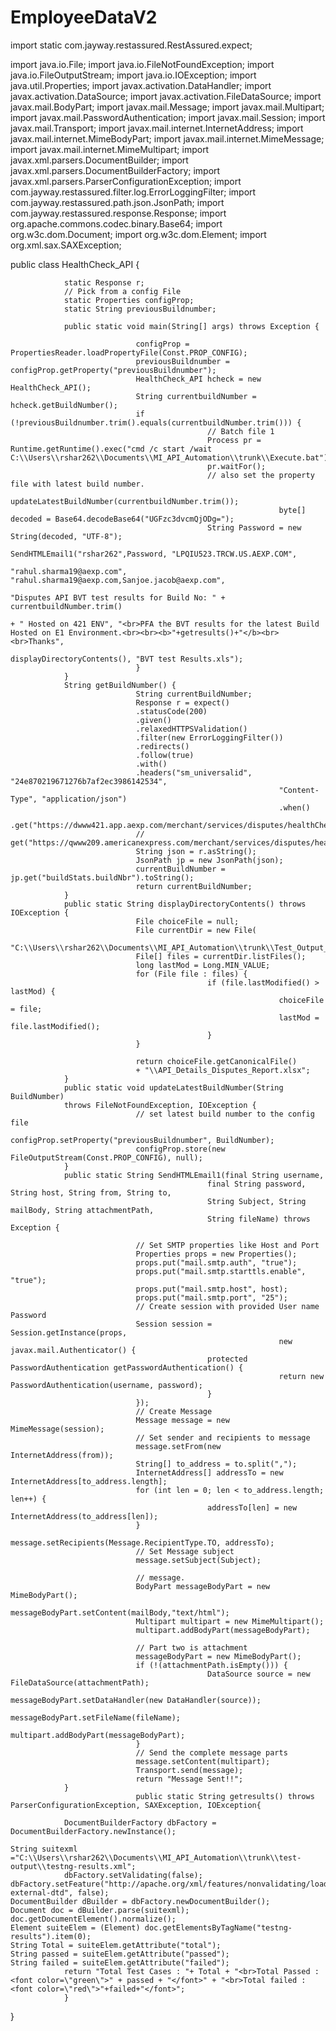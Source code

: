 # EmployeeDataV2
import static com.jayway.restassured.RestAssured.expect;

import java.io.File;
import java.io.FileNotFoundException;
import java.io.FileOutputStream;
import java.io.IOException;
import java.util.Properties;
import javax.activation.DataHandler;
import javax.activation.DataSource;
import javax.activation.FileDataSource;
import javax.mail.BodyPart;
import javax.mail.Message;
import javax.mail.Multipart;
import javax.mail.PasswordAuthentication;
import javax.mail.Session;
import javax.mail.Transport;
import javax.mail.internet.InternetAddress;
import javax.mail.internet.MimeBodyPart;
import javax.mail.internet.MimeMessage;
import javax.mail.internet.MimeMultipart;
import javax.xml.parsers.DocumentBuilder;
import javax.xml.parsers.DocumentBuilderFactory;
import javax.xml.parsers.ParserConfigurationException;
import com.jayway.restassured.filter.log.ErrorLoggingFilter;
import com.jayway.restassured.path.json.JsonPath;
import com.jayway.restassured.response.Response;
import org.apache.commons.codec.binary.Base64;
import org.w3c.dom.Document;
import org.w3c.dom.Element;
import org.xml.sax.SAXException;

public class HealthCheck_API {

                static Response r;
                // Pick from a config File
                static Properties configProp;
                static String previousBuildnumber;

                public static void main(String[] args) throws Exception {

                                configProp = PropertiesReader.loadPropertyFile(Const.PROP_CONFIG);
                                previousBuildnumber = configProp.getProperty("previousBuildnumber");
                                HealthCheck_API hcheck = new HealthCheck_API();
                                String currentbuildNumber = hcheck.getBuildNumber();
                                if (!previousBuildnumber.trim().equals(currentbuildNumber.trim())) {
                                                // Batch file 1
                                                Process pr = Runtime.getRuntime().exec("cmd /c start /wait C:\\Users\\rshar262\\Documents\\MI_API_Automation\\trunk\\Execute.bat");
                                                pr.waitFor();
                                                // also set the property file with latest build number.
                                                updateLatestBuildNumber(currentbuildNumber.trim());
                                                                byte[] decoded = Base64.decodeBase64("UGFzc3dvcmQjODg=");
                                                String Password = new String(decoded, "UTF-8");
                                                SendHTMLEmail1("rshar262",Password, "LPQIU523.TRCW.US.AEXP.COM",
                                                                                "rahul.sharma19@aexp.com", "rahul.sharma19@aexp.com,Sanjoe.jacob@aexp.com",
                                                                                "Disputes API BVT test results for Build No: " + currentbuildNumber.trim()
                                                                                + " Hosted on 421 ENV", "<br>PFA the BVT results for the latest Build Hosted on E1 Environment.<br><br><b>"+getresults()+"</b><br><br>Thanks",
                                                                                displayDirectoryContents(), "BVT test Results.xls");
                                } 
                }
                String getBuildNumber() {
                                String currentBuildNumber;
                                Response r = expect()
                                .statusCode(200)
                                .given()
                                .relaxedHTTPSValidation()
                                .filter(new ErrorLoggingFilter())
                                .redirects()
                                .follow(true)
                                .with()
                                .headers("sm_universalid", "24e870219671276b7af2ec3986142534",
                                                                "Content-Type", "application/json")
                                                                .when()
                                                                .get("https://dwww421.app.aexp.com/merchant/services/disputes/healthCheck/stats");
                                // get("https://qwww209.americanexpress.com/merchant/services/disputes/healthCheck/stats");
                                String json = r.asString();
                                JsonPath jp = new JsonPath(json);
                                currentBuildNumber = jp.get("buildStats.buildNbr").toString();
                                return currentBuildNumber;
                }
                public static String displayDirectoryContents() throws IOException {
                                File choiceFile = null;
                                File currentDir = new File(
                                "C:\\Users\\rshar262\\Documents\\MI_API_Automation\\trunk\\Test_Output_files");
                                File[] files = currentDir.listFiles();
                                long lastMod = Long.MIN_VALUE;
                                for (File file : files) {
                                                if (file.lastModified() > lastMod) {
                                                                choiceFile = file;
                                                                lastMod = file.lastModified();
                                                }
                                }
                                
                                return choiceFile.getCanonicalFile()
                                + "\\API_Details_Disputes_Report.xlsx";
                }
                public static void updateLatestBuildNumber(String BuildNumber)
                throws FileNotFoundException, IOException {
                                // set latest build number to the config file
                                configProp.setProperty("previousBuildnumber", BuildNumber);
                                configProp.store(new FileOutputStream(Const.PROP_CONFIG), null);
                }
                public static String SendHTMLEmail1(final String username,
                                                final String password, String host, String from, String to,
                                                String Subject, String mailBody, String attachmentPath,
                                                String fileName) throws Exception {

                                // Set SMTP properties like Host and Port
                                Properties props = new Properties();
                                props.put("mail.smtp.auth", "true");
                                props.put("mail.smtp.starttls.enable", "true");
                                props.put("mail.smtp.host", host);
                                props.put("mail.smtp.port", "25");
                                // Create session with provided User name Password
                                Session session = Session.getInstance(props,
                                                                new javax.mail.Authenticator() {
                                                protected PasswordAuthentication getPasswordAuthentication() {
                                                                return new PasswordAuthentication(username, password);
                                                }
                                });
                                // Create Message
                                Message message = new MimeMessage(session);
                                // Set sender and recipients to message
                                message.setFrom(new InternetAddress(from));
                                String[] to_address = to.split(",");
                                InternetAddress[] addressTo = new InternetAddress[to_address.length];
                                for (int len = 0; len < to_address.length; len++) {
                                                addressTo[len] = new InternetAddress(to_address[len]);
                                }
                                message.setRecipients(Message.RecipientType.TO, addressTo);
                                // Set Message subject
                                message.setSubject(Subject);

                                // message.
                                BodyPart messageBodyPart = new MimeBodyPart();
                                messageBodyPart.setContent(mailBody,"text/html");
                                Multipart multipart = new MimeMultipart();
                                multipart.addBodyPart(messageBodyPart);

                                // Part two is attachment
                                messageBodyPart = new MimeBodyPart();
                                if (!(attachmentPath.isEmpty())) {
                                                DataSource source = new FileDataSource(attachmentPath);
                                                messageBodyPart.setDataHandler(new DataHandler(source));
                                                messageBodyPart.setFileName(fileName);
                                                multipart.addBodyPart(messageBodyPart);
                                }
                                // Send the complete message parts
                                message.setContent(multipart);
                                Transport.send(message);
                                return "Message Sent!!";
                }
                                public static String getresults() throws ParserConfigurationException, SAXException, IOException{
                                
                DocumentBuilderFactory dbFactory = DocumentBuilderFactory.newInstance();
                
    String suitexml ="C:\\Users\\rshar262\\Documents\\MI_API_Automation\\trunk\\test-output\\testng-results.xml";
                dbFactory.setValidating(false);
    dbFactory.setFeature("http://apache.org/xml/features/nonvalidating/load-external-dtd", false);
    DocumentBuilder dBuilder = dbFactory.newDocumentBuilder();
    Document doc = dBuilder.parse(suitexml);
    doc.getDocumentElement().normalize();
    Element suiteElem = (Element) doc.getElementsByTagName("testng-results").item(0);
    String Total = suiteElem.getAttribute("total");
    String passed = suiteElem.getAttribute("passed");
    String failed = suiteElem.getAttribute("failed");
                return "Total Test Cases : "+ Total + "<br>Total Passed : <font color=\"green\">" + passed + "</font>" + "<br>Total failed : <font color=\"red\">"+failed+"</font>";
                } 
}
